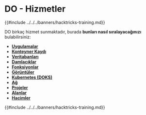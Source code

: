 # DO - Hizmetler

{{#include ../../../banners/hacktricks-training.md}}

DO birkaç hizmet sunmaktadır, burada **bunları nasıl sıralayacağınızı** bulabilirsiniz:

- [**Uygulamalar**](do-apps.md)
- [**Konteyner Kaydı**](do-container-registry.md)
- [**Veritabanları**](do-databases.md)
- [**Damlacıklar**](do-droplets.md)
- [**Fonksiyonlar**](do-functions.md)
- [**Görüntüler**](do-images.md)
- [**Kubernetes (DOKS)**](do-kubernetes-doks.md)
- [**Ağ**](do-networking.md)
- [**Projeler**](do-projects.md)
- [**Alanlar**](do-spaces.md)
- [**Hacimler**](do-volumes.md)

{{#include ../../../banners/hacktricks-training.md}}
